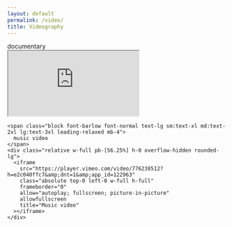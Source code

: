 ```yaml
---
layout: default
permalink: /video/
title: Videography
---
```


<!-- Content -->
<div class="container mx-auto px-4 space-y-12 py-10">

  <!-- 📽️ Documentary Section -->
<span class="block font-barlow font-normal text-lg sm:text-xl md:text-2xl lg:text-3xl leading-relaxed mb-4">
      documentary
</span>
  <div class="relative w-full pb-[calc(56.25%+43px)] h-0 overflow-hidden">
    <iframe 
      src="https://player.pbs.org/viralplayer/3077805159/" 
      allow="encrypted-media" 
      allowfullscreen
      class="absolute top-0 left-0 w-full h-full border-0">
    </iframe>
  </div>

  <!-- 🎶 Music Video Section -->
    <span class="block font-barlow font-normal text-lg sm:text-xl md:text-2xl lg:text-3xl leading-relaxed mb-4">
      music video
    </span>
    <div class="relative w-full pb-[56.25%] h-0 overflow-hidden rounded-lg">
      <iframe
        src="https://player.vimeo.com/video/776238512?h=e2c040ffc7&amp;dnt=1&amp;app_id=122963"
        class="absolute top-0 left-0 w-full h-full"
        frameborder="0"
        allow="autoplay; fullscreen; picture-in-picture"
        allowfullscreen
        title="Music video"
      ></iframe>
    </div>
    
</div>
